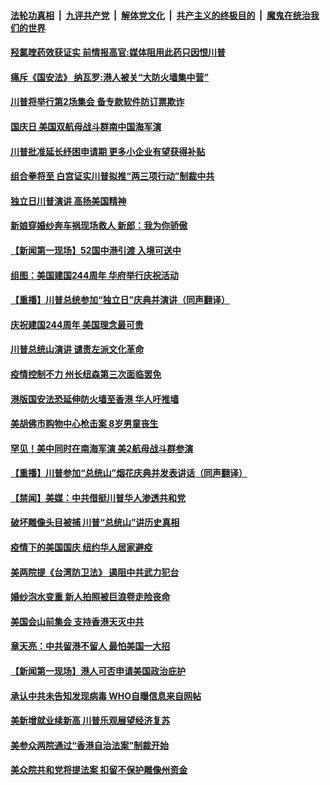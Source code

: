 ####  [法轮功真相](../../../../basic/blob/master/README.md?t=07061602) &nbsp;|&nbsp; [九评共产党](../../../../9ping.md/blob/master/README.md?t=07061602) &nbsp;|&nbsp; [解体党文化](../../../../jtdwh.md/blob/master/README.md?t=07061602)  &nbsp;|&nbsp; [共产主义的终极目的](../../../../gczydzjmd.md/blob/master/README.md?t=07061602) &nbsp;|&nbsp; [魔鬼在统治我们的世界](../../../../mgztzwmdsj.md/blob/master/README.md?t=07061602) 

#### [羟氯喹药效获证实 前情报高官:媒体阻用此药只因恨川普](../pages/prog203/a102886842.md?t=07061602) 

#### [痛斥《国安法》 纳瓦罗:港人被关“大防火墙集中营”](../pages/prog203/a102886753.md?t=07061602) 

#### [川普将举行第2场集会 备专款软件防订票欺诈](../pages/prog203/a102886789.md?t=07061602) 

#### [国庆日 美国双航母战斗群南中国海军演](../pages/prog203/a102886735.md?t=07061602) 

#### [川普批准延长纾困申请期 更多小企业有望获得补贴](../pages/prog203/a102886689.md?t=07061602) 

#### [组合拳将至 白宫证实川普拟推“两三项行动”制裁中共](../pages/prog203/a102886664.md?t=07061602) 

#### [独立日川普演讲 高扬美国精神](../pages/prog203/a102886635.md?t=07061602) 

#### [新娘穿婚纱奔车祸现场救人 新郎：我为你骄傲](../pages/prog203/a102886511.md?t=07061602) 

#### [【新闻第一现场】52国中港引渡 入境可送中](../pages/prog203/a102886487.md?t=07061602) 

#### [组图：美国建国244周年 华府举行庆祝活动](../pages/prog203/a102886328.md?t=07061602) 

#### [【重播】川普总统参加“独立日”庆典并演讲（同声翻译）](../pages/prog203/a102886176.md?t=07061602) 

#### [庆祝建国244周年 美国理念最可贵](../pages/prog203/a102886190.md?t=07061602) 

#### [川普总统山演讲 谴责左派文化革命](../pages/prog203/a102886081.md?t=07061602) 

#### [疫情控制不力 州长纽森第三次面临罢免](../pages/prog203/a102886037.md?t=07061602) 

#### [港版国安法恐延伸防火墙至香港 华人吁推墙](../pages/prog203/a102886032.md?t=07061602) 

#### [美胡佛市购物中心枪击案 8岁男童丧生](../pages/prog203/a102885837.md?t=07061602) 

#### [罕见！美中同时在南海军演 美2航母战斗群参演](../pages/prog203/a102885742.md?t=07061602) 

#### [【重播】川普参加“总统山”烟花庆典并发表讲话（同声翻译）](../pages/prog203/a102885592.md?t=07061602) 

#### [【禁闻】美媒：中共借挺川普华人渗透共和党](../pages/prog203/a102885451.md?t=07061602) 

#### [破坏雕像头目被捕 川普“总统山”讲历史真相](../pages/prog203/a102885444.md?t=07061602) 

#### [疫情下的美国国庆 纽约华人居家避疫](../pages/prog203/a102885412.md?t=07061602) 

#### [美两院提《台湾防卫法》 遏阻中共武力犯台](../pages/prog203/a102885363.md?t=07061602) 

#### [婚纱泡水变重 新人拍照被巨浪卷走险丧命](../pages/prog203/a102885108.md?t=07061602) 

#### [美国会山前集会 支持香港天灭中共](../pages/prog203/a102885148.md?t=07061602) 

#### [章天亮：中共留港不留人 最怕美国一大招](../pages/prog203/a102884985.md?t=07061602) 

#### [【新闻第一现场】港人可否申请美国政治庇护](../pages/prog203/a102884980.md?t=07061602) 

#### [承认中共未告知发现病毒 WHO自曝信息来自网帖](../pages/prog203/a102884864.md?t=07061602) 

#### [美新增就业续新高 川普乐观展望经济复苏](../pages/prog203/a102884724.md?t=07061602) 

#### [美参众两院通过“香港自治法案”制裁开始](../pages/prog203/a102884752.md?t=07061602) 

#### [美众院共和党将提法案 扣留不保护雕像州资金](../pages/prog203/a102884701.md?t=07061602) 


